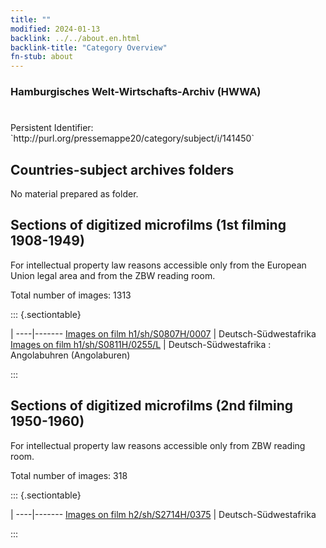```yaml
---
title: ""
modified: 2024-01-13
backlink: ../../about.en.html
backlink-title: "Category Overview"
fn-stub: about
---
```


### Hamburgisches Welt-Wirtschafts-Archiv (HWWA)

# 

<div class="hint">Persistent Identifier: `http://purl.org/pressemappe20/category/subject/i/141450`</div>







## Countries-subject archives folders





No material prepared as folder.



<a id="filmsections" />

## Sections of digitized microfilms (1st filming 1908-1949)

<p>For intellectual property law reasons accessible only from the European Union legal area and from the ZBW reading room.</p>



<p>Total number of images: 1313</p>




::: {.sectiontable}

 | 
----|-------
<a class="btn" href="https://pm20.zbw.eu/film/h1/sh/S0807H/0007" rel="nofollow">Images on film h1/sh/S0807H/0007</a> | Deutsch-Südwestafrika
<a class="btn" href="https://pm20.zbw.eu/film/h1/sh/S0811H/0255/L" rel="nofollow">Images on film h1/sh/S0811H/0255/L</a> | Deutsch-Südwestafrika : Angolabuhren (Angolaburen)


:::




## Sections of digitized microfilms (2nd filming 1950-1960)

<p>For intellectual property law reasons accessible only from ZBW reading room.</p>



<p>Total number of images: 318</p>




::: {.sectiontable}

 | 
----|-------
<a class="btn" href="https://pm20.zbw.eu/film/h2/sh/S2714H/0375" rel="nofollow">Images on film h2/sh/S2714H/0375</a> | Deutsch-Südwestafrika


:::
















